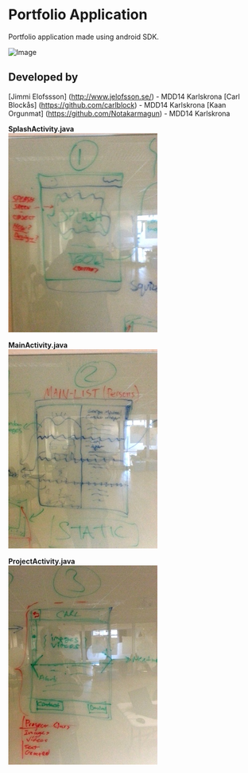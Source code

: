 Portfolio Application
=====================

Portfolio application made using android SDK.

![Image](/Pictures/hyper_island-student_project_white.png)

Developed by
---------------
[Jimmi Elofssson] (http://www.jelofsson.se/) - MDD14 Karlskrona
[Carl Blockås] (https://github.com/carlblock) - MDD14 Karlskrona
[Kaan Orgunmat] (https://github.com/Notakarmagun) - MDD14 Karlskrona

**SplashActivity.java**  
![Image](/Pictures/20131003_160544.jpg)

**MainActivity.java**  
![Image](/Pictures/20131003_160552.jpg)

**ProjectActivity.java**  
![Image](/Pictures/20131003_160557.jpg)
